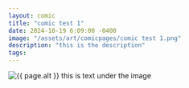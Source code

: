 ```yaml
---
layout: comic
title: "comic test 1"
date: 2024-10-19 6:09:00 -0400
image: "/assets/art/comicpages/comic test 1.png"
description: "this is the description"
tags: 
---
```


<img src="{{ site.baseurl }}{{ page.image }}" alt="{{ page.alt }}" title="{{ page.text }}">
this is text under the image
